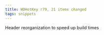 ```yaml
---
title: WOHotKey r79, 21 items changed
tags: snippets
---
```


Header reorganization to speed up build times
